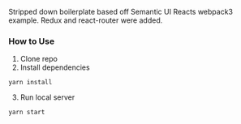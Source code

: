 Stripped down boilerplate based off Semantic UI Reacts webpack3 example.
Redux and react-router were added.

### How to Use
1. Clone repo
2. Install dependencies
~~~
yarn install
~~~
3. Run local server
~~~
yarn start
~~~

